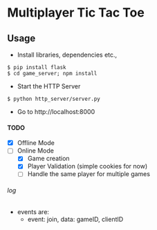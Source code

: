 # Multiplayer Tic Tac Toe 


## Usage
- Install libraries, dependencies etc.,
```
$ pip install flask
$ cd game_server; npm install
```

- Start the HTTP Server
```
$ python http_server/server.py
```
- Go to http://localhost:8000


#### TODO
- [X] Offline Mode
- [ ] Online Mode
    - [X] Game creation
    - [X] Player Validation (simple cookies for now)
    - [ ] Handle the same player for multiple games

###### log
- events are:
    - event: join, data: gameID, clientID   